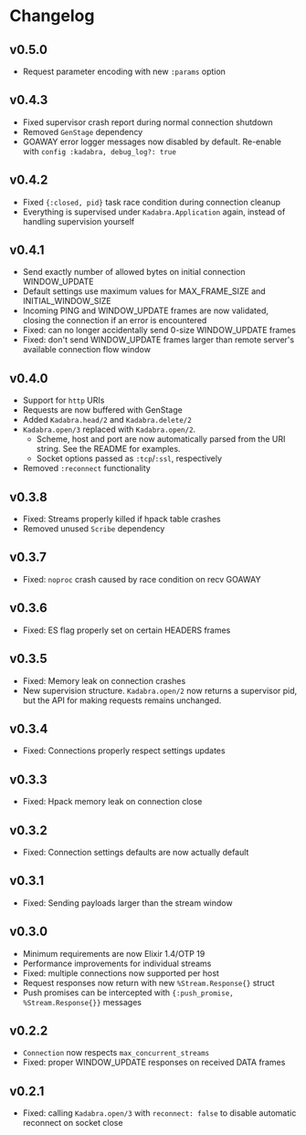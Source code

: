# Changelog

## v0.5.0
- Request parameter encoding with new `:params` option

## v0.4.3
- Fixed supervisor crash report during normal connection shutdown
- Removed `GenStage` dependency
- GOAWAY error logger messages now disabled by default.
  Re-enable with `config :kadabra, debug_log?: true`

## v0.4.2
- Fixed `{:closed, pid}` task race condition during connection cleanup
- Everything is supervised under `Kadabra.Application` again, instead of
  handling supervision yourself

## v0.4.1
- Send exactly number of allowed bytes on initial connection WINDOW_UPDATE
- Default settings use maximum values for MAX_FRAME_SIZE and INITIAL_WINDOW_SIZE
- Incoming PING and WINDOW_UPDATE frames are now validated, closing the
  connection if an error is encountered
- Fixed: can no longer accidentally send 0-size WINDOW_UPDATE frames
- Fixed: don't send WINDOW_UPDATE frames larger than remote server's available
  connection flow window

## v0.4.0
- Support for `http` URIs
- Requests are now buffered with GenStage
- Added `Kadabra.head/2` and `Kadabra.delete/2`
- `Kadabra.open/3` replaced with `Kadabra.open/2`.
  - Scheme, host and port are now automatically parsed from the URI string.
    See the README for examples.
  - Socket options passed as `:tcp`/`:ssl`, respectively
- Removed `:reconnect` functionality

## v0.3.8
- Fixed: Streams properly killed if hpack table crashes
- Removed unused `Scribe` dependency

## v0.3.7
- Fixed: `noproc` crash caused by race condition on recv GOAWAY

## v0.3.6
- Fixed: ES flag properly set on certain HEADERS frames

## v0.3.5
- Fixed: Memory leak on connection crashes
- New supervision structure. `Kadabra.open/2` now returns a supervisor pid,
  but the API for making requests remains unchanged.

## v0.3.4
- Fixed: Connections properly respect settings updates

## v0.3.3
- Fixed: Hpack memory leak on connection close

## v0.3.2
- Fixed: Connection settings defaults are now actually default

## v0.3.1
- Fixed: Sending payloads larger than the stream window

## v0.3.0
- Minimum requirements are now Elixir 1.4/OTP 19
- Performance improvements for individual streams
- Fixed: multiple connections now supported per host
- Request responses now return with new `%Stream.Response{}` struct
- Push promises can be intercepted with `{:push_promise, %Stream.Response{}}`
  messages

## v0.2.2
- `Connection` now respects `max_concurrent_streams`
- Fixed: proper WINDOW_UPDATE responses on received DATA frames

## v0.2.1
- Fixed: calling `Kadabra.open/3` with `reconnect: false` to disable
  automatic reconnect on socket close
